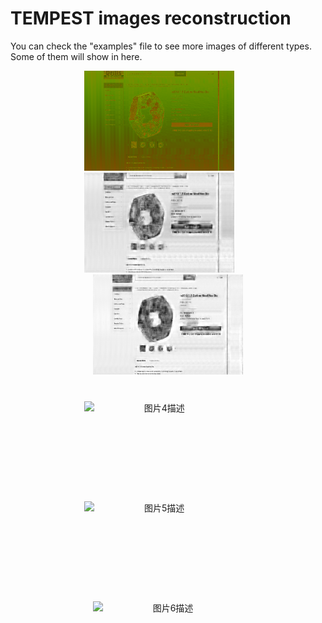 # TEMPEST images reconstruction

You can check the "examples" file to see more images of different types. Some of them will show in here.

<!-- 第一行：6个空格间距 -->
<div style="text-align: center; margin-bottom: 40px;">
  <img src="https://github.com/fsy123-qaq/TEMPEST-images-reconstruction/blob/main/examples/e-commerce%20platform%20interface/image1/12905_0std.png?raw=true" alt="图片1描述" width="240" height="160" style="display: inline-block;">
  &nbsp;&nbsp;&nbsp;&nbsp;&nbsp;&nbsp;<!-- 6个空格 -->
  <img src="https://github.com/fsy123-qaq/TEMPEST-images-reconstruction/blob/main/examples/e-commerce%20platform%20interface/image1/12905_auto_0std.png?raw=true" alt="图片2描述" width="240" height="160" style="display: inline-block;">
  &nbsp;&nbsp;&nbsp;&nbsp;&nbsp;&nbsp;<!-- 6个空格 -->
  <img src="https://github.com/fsy123-qaq/TEMPEST-images-reconstruction/blob/main/examples/e-commerce%20platform%20interface/image1/12905_UNet_0std.png?raw=true" alt="图片3描述" width="240" height="160" style="display: inline-block;">
</div>

<!-- 第二行：6个空格间距 -->
<div style="text-align: center;">
  <img src="图片4路径" alt="图片4描述" width="240" height="160" style="display: inline-block;">
  &nbsp;&nbsp;&nbsp;&nbsp;&nbsp;&nbsp;<!-- 6个空格 -->
  <img src="图片5路径" alt="图片5描述" width="240" height="160" style="display: inline-block;">
  &nbsp;&nbsp;&nbsp;&nbsp;&nbsp;&nbsp;<!-- 6个空格 -->
  <img src="图片6路径" alt="图片6描述" width="240" height="160" style="display: inline-block;">
</div>
    
    
    
    
    


